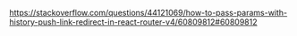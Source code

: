 https://stackoverflow.com/questions/44121069/how-to-pass-params-with-history-push-link-redirect-in-react-router-v4/60809812#60809812